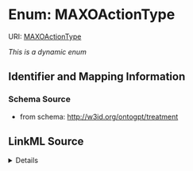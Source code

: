 # Enum: MAXOActionType



URI: [MAXOActionType](MAXOActionType)


_This is a dynamic enum_








## Identifier and Mapping Information







### Schema Source


* from schema: http://w3id.org/ontogpt/treatment




## LinkML Source

<details>
```yaml
name: MAXOActionType
from_schema: http://w3id.org/ontogpt/treatment
rank: 1000
reachable_from:
  source_ontology: obo:maxo
  source_nodes:
  - MAXO:0000001

```
</details>

